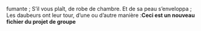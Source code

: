 fumante ; S’il vous plaît, de robe de chambre. Et de sa peau s’enveloppa ; Les daubeurs ont leur tour, d’une ou d’autre manière :**Ceci est un nouveau fichier du projet de groupe**